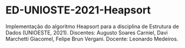 # ED-UNIOSTE-2021-Heapsort
Implementação do algoritmo Heapsort para a disciplina de Estrutura de Dados (UNIOESTE, 2021). Discentes: Augusto Soares Carniel, Davi Marchetti Giacomel, Felipe Brun Vergani. Docente: Leonardo Medeiros.
